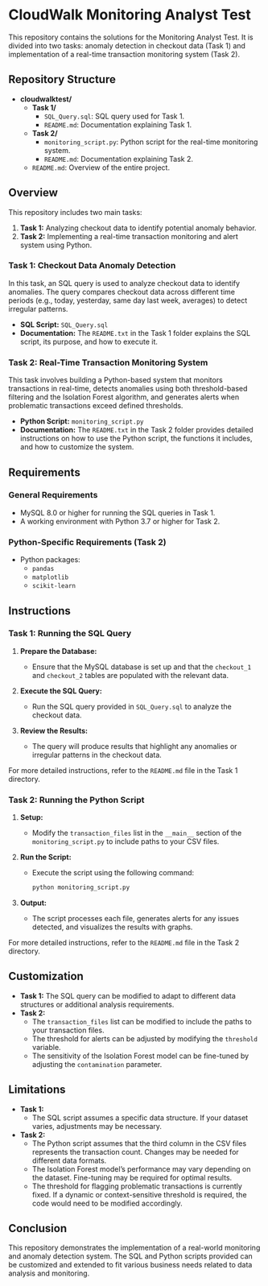 # CloudWalk Monitoring Analyst Test

This repository contains the solutions for the Monitoring Analyst Test. It is divided into two tasks: anomaly detection in checkout data (Task 1) and implementation of a real-time transaction monitoring system (Task 2).

## Repository Structure

- **cloudwalktest/**
  - **Task 1/**
    - `SQL_Query.sql`: SQL query used for Task 1.
    - `README.md`: Documentation explaining Task 1.
  - **Task 2/**
    - `monitoring_script.py`: Python script for the real-time monitoring system.
    - `README.md`: Documentation explaining Task 2.
  - `README.md`: Overview of the entire project.


## Overview

This repository includes two main tasks:

1. **Task 1:** Analyzing checkout data to identify potential anomaly behavior.
2. **Task 2:** Implementing a real-time transaction monitoring and alert system using Python.

### Task 1: Checkout Data Anomaly Detection

In this task, an SQL query is used to analyze checkout data to identify anomalies. The query compares checkout data across different time periods (e.g., today, yesterday, same day last week, averages) to detect irregular patterns.

- **SQL Script:** `SQL_Query.sql`
- **Documentation:** The `README.txt` in the Task 1 folder explains the SQL script, its purpose, and how to execute it.

### Task 2: Real-Time Transaction Monitoring System

This task involves building a Python-based system that monitors transactions in real-time, detects anomalies using both threshold-based filtering and the Isolation Forest algorithm, and generates alerts when problematic transactions exceed defined thresholds.

- **Python Script:** `monitoring_script.py`
- **Documentation:** The `README.txt` in the Task 2 folder provides detailed instructions on how to use the Python script, the functions it includes, and how to customize the system.

## Requirements

### General Requirements
- MySQL 8.0 or higher for running the SQL queries in Task 1.
- A working environment with Python 3.7 or higher for Task 2.


### Python-Specific Requirements (Task 2)
- Python packages:
  - `pandas`
  - `matplotlib`
  - `scikit-learn`
 
## Instructions

### Task 1: Running the SQL Query

1. **Prepare the Database:**
   - Ensure that the MySQL database is set up and that the `checkout_1` and `checkout_2` tables are populated with the relevant data.

2. **Execute the SQL Query:**
   - Run the SQL query provided in `SQL_Query.sql` to analyze the checkout data.

3. **Review the Results:**
   - The query will produce results that highlight any anomalies or irregular patterns in the checkout data.

For more detailed instructions, refer to the `README.md` file in the Task 1 directory.

### Task 2: Running the Python Script

1. **Setup:**
   - Modify the `transaction_files` list in the `__main__` section of the `monitoring_script.py` to include paths to your CSV files.

2. **Run the Script:**
   - Execute the script using the following command:
     ```bash
     python monitoring_script.py
     ```

3. **Output:**
   - The script processes each file, generates alerts for any issues detected, and visualizes the results with graphs.

For more detailed instructions, refer to the `README.md` file in the Task 2 directory.

## Customization

- **Task 1:** The SQL query can be modified to adapt to different data structures or additional analysis requirements.
- **Task 2:**
  - The `transaction_files` list can be modified to include the paths to your transaction files.
  - The threshold for alerts can be adjusted by modifying the `threshold` variable.
  - The sensitivity of the Isolation Forest model can be fine-tuned by adjusting the `contamination` parameter.

## Limitations

- **Task 1:**
  - The SQL script assumes a specific data structure. If your dataset varies, adjustments may be necessary.
- **Task 2:**
  - The Python script assumes that the third column in the CSV files represents the transaction count. Changes may be needed for different data formats.
  - The Isolation Forest model’s performance may vary depending on the dataset. Fine-tuning may be required for optimal results.
  - The threshold for flagging problematic transactions is currently fixed. If a dynamic or context-sensitive threshold is required, the code would need to be modified accordingly.

## Conclusion

This repository demonstrates the implementation of a real-world monitoring and anomaly detection system. The SQL and Python scripts provided can be customized and extended to fit various business needs related to data analysis and monitoring.
